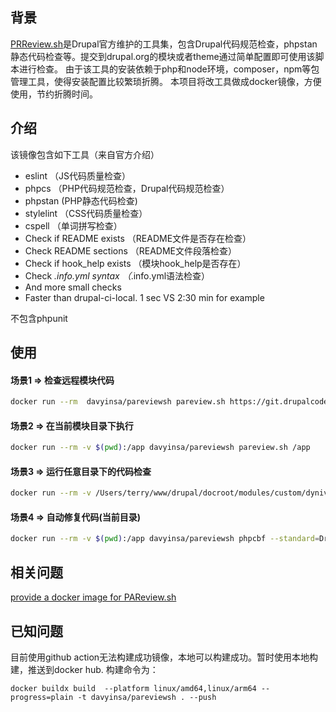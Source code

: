 ## 背景
[PRReview.sh](https://www.drupal.org/project/pareviewsh)是Drupal官方维护的工具集，包含Drupal代码规范检查，phpstan静态代码检查等。提交到drupal.org的模块或者theme通过简单配置即可使用该脚本进行检查。
由于该工具的安装依赖于php和node环境，composer，npm等包管理工具，使得安装配置比较繁琐折腾。
本项目将改工具做成docker镜像，方便使用，节约折腾时间。

## 介绍
该镜像包含如下工具（来自官方介绍）
* eslint （JS代码质量检查）
* phpcs （PHP代码规范检查，Drupal代码规范检查）
* phpstan (PHP静态代码检查)
* stylelint （CSS代码质量检查）
* cspell （单词拼写检查）
* Check if README exists （README文件是否存在检查）
* Check README sections  （README文件段落检查）
* Check if hook_help exists （模块hook_help是否存在）
* Check *.info.yml syntax （*.info.yml语法检查）
* And more small checks
* Faster than drupal-ci-local. 1 sec VS 2:30 min for example

不包含phpunit

## 使用
#### 场景1 => 检查远程模块代码

```bash
docker run --rm  davyinsa/pareviewsh pareview.sh https://git.drupalcode.org/project/media_gallery.git 2.0.x
```

#### 场景2 => 在当前模块目录下执行
```bash
docker run --rm -v $(pwd):/app davyinsa/pareviewsh pareview.sh /app
```

#### 场景3 => 运行任意目录下的代码检查
```bash
docker run --rm -v /Users/terry/www/drupal/docroot/modules/custom/dyniva_experience_fragment:/app davyinsa/pareviewsh pareview.sh /app
```


#### 场景4 => 自动修复代码(当前目录)
```bash
docker run --rm -v $(pwd):/app davyinsa/pareviewsh phpcbf --standard=Drupal,DrupalPractice --extensions=php,module,inc,install,test,profile,theme,css,info,txt,md,yml,twig /app
```

## 相关问题
[provide a docker image for PAReview.sh](https://www.drupal.org/project/pareviewsh/issues/3449071)

## 已知问题
目前使用github action无法构建成功镜像，本地可以构建成功。暂时使用本地构建，推送到docker hub.
构建命令为：
```
docker buildx build  --platform linux/amd64,linux/arm64 --progress=plain -t davyinsa/pareviewsh . --push
```
